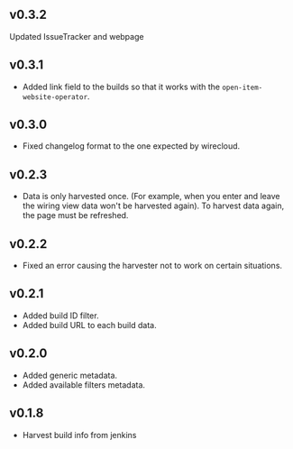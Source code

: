 ## v0.3.2

Updated IssueTracker and webpage

## v0.3.1

- Added link field to the builds so that it works with the `open-item-website-operator`.

## v0.3.0

- Fixed changelog format to the one expected by wirecloud.

## v0.2.3

- Data is only harvested once. (For example, when you enter and leave the wiring view data won't be harvested again). To harvest data again, the page must be refreshed.

## v0.2.2

- Fixed an error causing the harvester not to work on certain situations.

## v0.2.1

- Added build ID filter.
- Added build URL to each build data.

## v0.2.0

- Added generic metadata.
- Added available filters metadata.

## v0.1.8

- Harvest build info from jenkins
